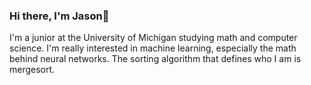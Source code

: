 ### Hi there, I'm Jason👋

I'm a junior at the University of Michigan studying math and computer science. I'm really interested in machine learning, especially the math behind neural networks. The sorting algorithm that defines who I am is mergesort. 
